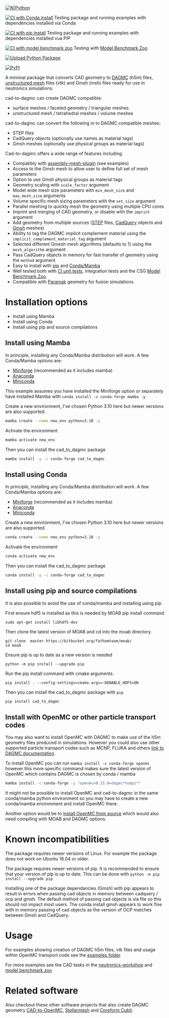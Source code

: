 
[![N|Python](https://www.python.org/static/community_logos/python-powered-w-100x40.png)](https://www.python.org)

[![CI with Conda install](https://github.com/fusion-energy/cad_to_dagmc/actions/workflows/ci_with_conda_install.yml/badge.svg)](https://github.com/fusion-energy/cad_to_dagmc/actions/workflows/ci_with_conda_install.yml) Testing package and running examples with dependencies installed via Conda

[![CI with pip install](https://github.com/fusion-energy/cad_to_dagmc/actions/workflows/ci_with_pip_install.yml/badge.svg)](https://github.com/fusion-energy/cad_to_dagmc/actions/workflows/ci_with_pip_install.yml) Testing package and running examples with dependencies installed vua PIP

[![CI with model benchmark zoo](https://github.com/fusion-energy/cad_to_dagmc/actions/workflows/ci_with_benchmarks.yml/badge.svg?branch=main)](https://github.com/fusion-energy/cad_to_dagmc/actions/workflows/ci_with_benchmarks.yml) Testing with [Model Benchmark Zoo](https://github.com/fusion-energy/model_benchmark_zoo)

[![Upload Python Package](https://github.com/fusion-energy/cad_to_dagmc/actions/workflows/python-publish.yml/badge.svg)](https://github.com/fusion-energy/cad_to_dagmc/actions/workflows/python-publish.yml)

[![PyPI](https://img.shields.io/pypi/v/cad_to_dagmc?color=brightgreen&label=pypi&logo=grebrightgreenen&logoColor=green)](https://pypi.org/project/cad_to_dagmc/)


A minimal package that converts CAD geometry to [DAGMC](https://github.com/svalinn/DAGMC/) (h5m) files, [unstructured mesh](https://docs.openmc.org/en/latest/pythonapi/generated/openmc.UnstructuredMesh.html) files (vtk) and Gmsh (msh) files ready for use in neutronics simulations.

cad-to-dagmc can create DAGMC compatible:
- surface meshes / faceted geometry / triangular meshes
- unstructured mesh / tetrahedral meshes / volume meshes

cad-to-dagmc can convert the following in to DAGMC compatible meshes:
- STEP files
- CadQuery objects (optionally use names as material tags)
- Gmsh meshes (optionally use physical groups as material tags)

Cad-to-dagmc offers a wide range of features including.
- Compatibly with [assembly-mesh-plugin](https://github.com/CadQuery/assembly-mesh-plugin) (see examples)
- Access to the Gmsh mesh to allow user to define full set of mesh parameters
- Option to use Gmsh physical groups as material tags
- Geometry scaling with ```scale_factor``` argument
- Model wide mesh size parameters with ```min_mesh_size``` and ```max_mesh_size``` arguments
- Volume specific mesh sizing parameters with the ```set_size``` argument
- Parallel meshing to quickly mesh the geometry using multiple CPU cores
- Imprint and merging of CAD geometry, or disable with the ```imprint``` argument
- Add geometry from multiple sources ([STEP](http://www.steptools.com/stds/step/) files, [CadQuery](https://cadquery.readthedocs.io) objects and [Gmsh](https://gmsh.info/) meshes)
- Ability to tag the DAGMC implicit complement material using the ```implicit_complement_material_tag``` argument
- Selected different Gmesh mesh algorithms (defaults to 1) using the ```mesh_algorithm``` argument
- Pass CadQuery objects in memory for fast transfer of geometry using the ```method``` argument
- Easy to install with [pip](https://pypi.org/project/cad-to-dagmc/) and [Conda/Mamba](https://anaconda.org/conda-forge/cad_to_dagmc)
- Well tested both with [CI unit tests](https://github.com/fusion-energy/cad_to_dagmc/tree/main/tests), integration tests and the CSG [Model Benchmark Zoo](https://github.com/fusion-energy/model_benchmark_zoo).
- Compatible with [Paramak](https://github.com/fusion-energy/paramak) geometry for fusion simulations.


# Installation options

- Install using Mamba
- Install using Conda
- Install using pip and source compilations

## Install using Mamba

In principle, installing any Conda/Mamba distribution will work. A few Conda/Mamba options are:
- [Miniforge](https://github.com/conda-forge/miniforge) (recommended as it includes mamba)
- [Anaconda](https://www.anaconda.com/download)
- [Miniconda](https://docs.conda.io/en/latest/miniconda.html)

This example assumes you have installed the Miniforge option or separately have installed Mamba with ```conda install -c conda-forge mamba -y```

Create a new environment, I've chosen Python 3.10 here but newer versions are
also supported.
```bash
mamba create --name new_env python=3.10 -y
```

Activate the environment
```bash
mamba activate new_env
```

Then you can install the cad_to_dagmc package
```bash
mamba install -y -c conda-forge cad_to_dagmc
```

## Install using Conda

In principle, installing any Conda/Mamba distribution will work. A few Conda/Mamba options are:
- [Miniforge](https://github.com/conda-forge/miniforge) (recommended as it includes mamba)
- [Anaconda](https://www.anaconda.com/download)
- [Miniconda](https://docs.conda.io/en/latest/miniconda.html)

Create a new environment, I've chosen Python 3.10 here but newer versions are
also supported.
```bash
conda create --name new_env python=3.10 -y
```

Activate the environment
```bash
conda activate new_env
```

Then you can install the cad_to_dagmc package
```bash
conda install -y -c conda-forge cad_to_dagmc
```

## Install using pip and source compilations

It is also possible to avoid the use of conda/mamba and installing using pip.

First ensure hdf5 is installed as this is needed by MOAB pip install command

```
sudo apt-get install libhdf5-dev
```

Then clone the latest version of MOAB and cd into the moab directory.

```
git clone  master https://bitbucket.org/fathomteam/moab/
cd moab
```

Ensure pip is up to date as a new version is needed
```
python -m pip install --upgrade pip
```

Run the pip install command with cmake arguments.
```
pip install . --config-settings=cmake.args=-DENABLE_HDF5=ON
```

Then you can install the cad_to_dagmc package with ```pip```

```bash
pip install cad_to_dagmc
```

## Install with OpenMC or other particle transport codes

You may also want to install OpenMC with DAGMC to make use of the h5m geometry files produced in simulations. However you could also use other supported particle transport codes such as MCNP, FLUKA and others [link to DAGMC documentation](https://svalinn.github.io/DAGMC/).

To install OpenMC you can run ```mamba install -c conda-forge openmc``` however this more specific command makes sure the latest version of OpenMC which contains DAGMC is chosen by conda / mamba
```bash
mamba install -c conda-forge -y "openmc=0.15.0=dagmc*nompi*"
```

It might not be possible to install OpenMC and cad-to-dagmc in the same conda/mamba python environment so you may have to create a new conda/mamba environment and install OpenMC there.

Another option would be to [install OpenMC from source](https://docs.openmc.org/en/stable/quickinstall.html) which would also need compiling with MOAB and DAGMC options.


# Known incompatibilities

The package requires newer versions of Linux. For example the package does not work on Ubuntu 18.04 or older.

The package requires newer versions of pip. It is recommended to ensure that your version of pip is up to date. This can be done with ```python -m pip install --upgrade pip```

Installing one of the package dependancies (Gmsh) with pip appears to result in errors when passing cad objects in memory between cadquery / ocp and gmsh. The default method of passing cad objects is via file so this should not impact most users. The conda install gmsh appears to work fine with in memory passing of cad objects as the version of OCP matches between Gmsh and CadQuery.


# Usage

For examples showing creation of DAGMC h5m files, vtk files and usage within OpenMC transport code see the [examples folder](https://github.com/fusion-energy/cad_to_dagmc/tree/main/examples)

For more examples see the CAD tasks in the [neutronics-workshop](https://github.com/fusion-energy/neutronics-workshop) and [model benchmark zoo](https://github.com/fusion-energy/model_benchmark_zoo)

# Related software

Also checkout these other software projects that also create DAGMC geometry [CAD-to-OpenMC](https://github.com/openmsr/CAD_to_OpenMC), [Stellarmesh](https://github.com/Thea-Energy/stellarmesh) and [Coreform Cubit](https://coreform.com/products/coreform-cubit/).
